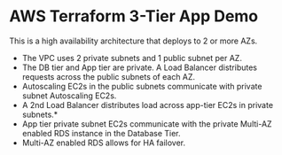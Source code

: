 # AWS Terraform 3-Tier App Demo
This is a high availability architecture that deploys to 2 or more AZs. 
- The VPC uses 2 private subnets and 1 public subnet per AZ.
- The DB tier and App tier are private. A Load Balancer distributes requests across the public subnets of each AZ.
- Autoscaling EC2s in the public subnets communicate with private subnet Autoscaling EC2s.
- A 2nd Load Balancer distributes load across app-tier EC2s in private subnets.*
- App tier private subnet EC2s communicate with the private Multi-AZ enabled RDS instance in the Database Tier. 
- Multi-AZ enabled RDS allows for HA failover. 

## 